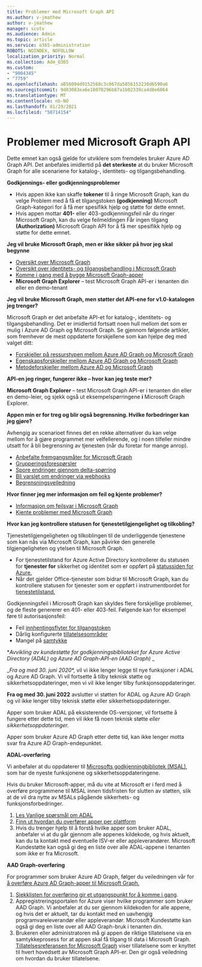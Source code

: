 ```yaml
---
title: Problemer med Microsoft Graph API
ms.author: v-jmathew
author: v-jmathew
manager: scotv
ms.audience: Admin
ms.topic: article
ms.service: o365-administration
ROBOTS: NOINDEX, NOFOLLOW
localization_priority: Normal
ms.collection: Adm_O365
ms.custom:
- "9004345"
- "7759"
ms.openlocfilehash: a856094d9152568c3c067da5856153230d6590a6
ms.sourcegitcommit: 9d03083ea6e18070296b87a1b02339ca4d8e6064
ms.translationtype: MT
ms.contentlocale: nb-NO
ms.lasthandoff: 01/29/2021
ms.locfileid: "50714154"
---
```

# <a name="microsoft-graph-api-issues"></a>Problemer med Microsoft Graph API

Dette emnet kan også gjelde for utviklere som fremdeles bruker Azure AD Graph API. Det anbefales imidlertid på **det sterkeste** at du bruker Microsoft Graph for alle scenariene for katalog-, identitets- og tilgangsbehandling.

**Godkjennings- eller godkjenningsproblemer**

- Hvis appen ikke kan skaffe **tokener** til å ringe Microsoft Graph, kan du velge Problem med å få et tilgangstoken **(godkjenning)** Microsoft Graph-kategori for å få mer spesifikk hjelp og støtte for dette emnet.
- Hvis appen mottar **401-** eller 403-godkjenningsfeil når du ringer Microsoft Graph, kan du velge feilmeldingen Får ingen tilgang **(Authorization)** Microsoft Graph API for å få mer spesifikk hjelp og støtte for dette emnet.

**Jeg vil bruke Microsoft Graph, men er ikke sikker på hvor jeg skal begynne**

- [Oversikt over Microsoft Graph](https://docs.microsoft.com/graph/overview)
- [Oversikt over identitets- og tilgangsbehandling i Microsoft Graph](https://docs.microsoft.com/graph/azuread-identity-access-management-concept-overview)
- [Komme i gang med å bygge Microsoft Graph-apper](https://docs.microsoft.com/graph/)
- **Microsoft Graph Explorer** – test Microsoft Graph API-er i tenanten din eller en demo-tenant

**Jeg vil bruke Microsoft Graph, men støtter det API-ene for v1.0-katalogen jeg trenger?**

Microsoft Graph er det anbefalte API-et for katalog-, identitets- og tilgangsbehandling. Det er imidlertid fortsatt noen hull mellom det som er mulig i Azure AD Graph og Microsoft Graph. Se gjennom følgende artikler, som fremhever de mest oppdaterte forskjellene som kan hjelpe deg med valget ditt:

- [Forskjeller på ressurstypen mellom Azure AD Graph og Microsoft Graph](https://docs.microsoft.com/graph/migrate-azure-ad-graph-resource-differences)
- [Egenskapsforskjeller mellom Azure AD Graph og Microsoft Graph](https://docs.microsoft.com/graph/migrate-azure-ad-graph-property-differences)
- [Metodeforskjeller mellom Azure AD og Microsoft Graph](https://docs.microsoft.com/graph/migrate-azure-ad-graph-method-differences)

**API-en jeg ringer, fungerer ikke – hvor kan jeg teste mer?**

**Microsoft Graph Explorer** – test Microsoft Graph API-er i tenanten din eller en demo-leier, og sjekk også ut eksempelspørringene **i** Microsoft Graph Explorer.

**Appen min er for treg og blir også begrensning. Hvilke forbedringer kan jeg gjøre?**

Avhengig av scenarioet finnes det en rekke alternativer du kan velge mellom for å gjøre programmet mer velfellerende, og i noen tilfeller mindre utsatt for å bli begrensning av tjenesten (når du foretar for mange anrop).

- [Anbefalte fremgangsmåter for Microsoft Graph](https://docs.microsoft.com/graph/best-practices-concept)
- [Grupperingsforespørsler](https://docs.microsoft.com/graph/json-batching)
- [Spore endringer gjennom delta-spørring](https://docs.microsoft.com/graph/delta-query-overview)
- [Bli varslet om endringer via webhooks](https://docs.microsoft.com/graph/webhooks)
- [Begrensningsveiledning](https://docs.microsoft.com/graph/throttling)

**Hvor finner jeg mer informasjon om feil og kjente problemer?**

- [Informasjon om feilsvar i Microsoft Graph](https://docs.microsoft.com/graph/errors)
- [Kjente problemer med Microsoft Graph](https://docs.microsoft.com/graph/known-issues)

**Hvor kan jeg kontrollere statusen for tjenestetilgjengelighet og tilkobling?**

Tjenestetilgjengeligheten og tilkoblingen til de underliggende tjenestene som kan nås via Microsoft Graph, kan påvirke den generelle tilgjengeligheten og ytelsen til Microsoft Graph.

- For tjenestetilstand for Azure Active Directory kontrollerer du statusen for **tjenester for** sikkerhet og identitet som er oppført på [statussiden for Azure.](https://azure.microsoft.com/status/)
- Når det gjelder Office-tjenester som bidrar til Microsoft Graph, kan du kontrollere statusen for tjenester som er oppført i instrumentbordet for [tjenestetilstand.](https://portal.office.com/adminportal/home#/servicehealth)

Godkjenningsfeil i Microsoft Graph kan skyldes flere forskjellige problemer, og de fleste genererer en 401- eller 403-feil. Følgende kan for eksempel føre til autorisasjonsfeil:

- Feil [innhentingsflyter for tilgangstoken](https://docs.microsoft.com/azure/active-directory/develop/active-directory-authentication-scenarios)
- Dårlig konfigurerte [tillatelsesområder](https://docs.microsoft.com/azure/active-directory/develop/active-directory-v2-scopes)
- Mangel på [samtykke](https://docs.microsoft.com/azure/active-directory/develop/active-directory-devhowto-multi-tenant-overview#understanding-user-and-admin-consent)

**_Avvikling av kundestøtte for godkjenningsbiblioteket for Azure Active Directory (ADAL) og Azure AD Graph-API-en (AAD Graph)_* _

_*Fra og med 30. juni 2020**, vil vi ikke lenger legge til nye funksjoner i ADAL og Azure AD Graph. Vi vil fortsette å tilby teknisk støtte og sikkerhetsoppdateringer, men vi vil ikke lenger tilby funksjonsoppdateringer.

**Fra og med 30. juni 2022** avslutter vi støtten for ADAL og Azure AD Graph og vil ikke lenger tilby teknisk støtte eller sikkerhetsoppdateringer.

Apper som bruker ADAL på eksisterende OS-versjoner, vil fortsette å fungere etter dette tid, men vil ikke få noen teknisk støtte *eller sikkerhetsoppdateringer.*

Apper som bruker Azure AD Graph etter dette tid, kan ikke lenger motta svar fra Azure AD Graph-endepunktet.

**ADAL-overføring**

Vi anbefaler at du oppdaterer til [Microsofts godkjenningbibliotek (MSAL)](https://docs.microsoft.com/azure/active-directory/develop/v2-overview), som har de nyeste funksjonene og sikkerhetsoppdateringene.

Hvis du bruker Microsoft-apper, må du vite at Microsoft er i ferd med å overføre programmene til MSAL innen tidsfristen for slutten av støtten, slik at de vil dra nytte av MSALs pågående sikkerhets- og funksjonsforbedringer.

1. [Les Vanlige spørsmål om ADAL](https://docs.microsoft.com/azure/active-directory/develop/msal-migration#frequently-asked-questions-faq)
2. [Finn ut hvordan du overfører apper per plattform](https://docs.microsoft.com/azure/active-directory/develop/msal-migration#frequently-asked-questions-faq)
3. Hvis du trenger hjelp til å forstå hvilke apper som bruker ADAL, anbefaler vi at du går gjennom alle appenes kildekode, og hvis aktuelt, kan du ta kontakt med eventuelle ISV-er eller appleverandører. Microsoft Kundestøtte kan også gi deg en liste over alle ADAL-appene i tenanten som ikke er fra Microsoft.

**AAD Graph-overføring**

For programmer som bruker Azure AD Graph, følger du veiledningen vår for [å overføre Azure AD Graph-apper til Microsoft Graph.](https://docs.microsoft.com/graph/migrate-azure-ad-graph-overview)

1. [Sjekklisten for overføring gir et utgangspunkt for å komme i gang](https://docs.microsoft.com/graph/migrate-azure-ad-graph-planning-checklist).
2. Appregistreringsportalen for Azure viser hvilke programmer som bruker AAD Graph. Vi anbefaler at du ser gjennom kildekoden for alle appene, og hvis det er aktuelt, tar du kontakt med en uavhengig programvareleverandør eller appleverandør. Microsoft Kundestøtte kan også gi deg en liste over all AAD Graph-bruk i tenanten din.
3. Brukeren eller administratoren må gi appen de riktige tillatelsene via en samtykkeprosess for at appen skal få tilgang til data i Microsoft Graph. [Tillatelsesreferansen for Microsoft Graph](https://docs.microsoft.com/graph/permissions-reference) viser tillatelsene som er knyttet til hvert hovedsett av Microsoft Graph API-er. Den gir også veiledning om hvordan du bruker tillatelsene.

